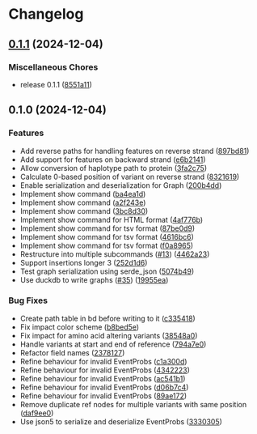 # Changelog

## [0.1.1](https://github.com/fxwiegand/predictosaurus/compare/v0.1.0...v0.1.1) (2024-12-04)


### Miscellaneous Chores

* release 0.1.1 ([8551a11](https://github.com/fxwiegand/predictosaurus/commit/8551a110d543be8b84acdfe0f0e0e2692f17ec15))

## 0.1.0 (2024-12-04)


### Features

* Add reverse paths for handling features on reverse strand ([897bd81](https://github.com/fxwiegand/predictosaurus/commit/897bd81193fd062b7adae954e373660ecb511607))
* Add support for features on backward strand ([e6b2141](https://github.com/fxwiegand/predictosaurus/commit/e6b21411d3fdce1b54a36f115e8cb76d099ea030))
* Allow conversion of haplotype path to protein ([3fa2c75](https://github.com/fxwiegand/predictosaurus/commit/3fa2c7598268cf7f197aa8943f25b992fb80780e))
* Calculate 0-based position of variant on reverse strand ([8321619](https://github.com/fxwiegand/predictosaurus/commit/8321619843be637c57aad43d671701a93d85b971))
* Enable serialization and deserialization for Graph ([200b4dd](https://github.com/fxwiegand/predictosaurus/commit/200b4dd8cba77efcd3aef66c0151d0bc845c7488))
* Implement show command ([ba4ea1d](https://github.com/fxwiegand/predictosaurus/commit/ba4ea1d1776fdab0d180a9cb96d5b1c62fca9122))
* Implement show command ([a2f243e](https://github.com/fxwiegand/predictosaurus/commit/a2f243ecca5cafd9f65724e103acece84b4bfac8))
* Implement show command ([3bc8d30](https://github.com/fxwiegand/predictosaurus/commit/3bc8d3080dae4e5106a9b7113e08fa92c514def3))
* Implement show command for HTML format ([4af776b](https://github.com/fxwiegand/predictosaurus/commit/4af776b69a00b41a73ec8d8e874195d61be291cd))
* Implement show command for tsv format ([87be0d9](https://github.com/fxwiegand/predictosaurus/commit/87be0d984711520da761e534b540fca3f7a3b8f6))
* Implement show command for tsv format ([4616bc6](https://github.com/fxwiegand/predictosaurus/commit/4616bc6b70c4df1916f8ff68301fe5f2756ee249))
* Implement show command for tsv format ([f0a8965](https://github.com/fxwiegand/predictosaurus/commit/f0a89655851eaf15628d247d6a5857c825e4f87a))
* Restructure into multiple subcommands ([#13](https://github.com/fxwiegand/predictosaurus/issues/13)) ([4462a23](https://github.com/fxwiegand/predictosaurus/commit/4462a233f037cdccc87ec5acfc40af5f0f69d458))
* Support insertions longer 3 ([252d1d6](https://github.com/fxwiegand/predictosaurus/commit/252d1d64577ab4046b0edc4a2795ba3e2d970932))
* Test graph serialization using serde_json ([5074b49](https://github.com/fxwiegand/predictosaurus/commit/5074b49001a8228c67a3c645ae73469812823cec))
* Use duckdb to write graphs ([#35](https://github.com/fxwiegand/predictosaurus/issues/35)) ([19955ea](https://github.com/fxwiegand/predictosaurus/commit/19955eadaac9d3c0f9dadb7480e8265dca71a285))


### Bug Fixes

* Create path table in bd before writing to it ([c335418](https://github.com/fxwiegand/predictosaurus/commit/c3354189f046ce9a24cd78baa5b5349435a790fe))
* Fix impact color scheme ([b8bed5e](https://github.com/fxwiegand/predictosaurus/commit/b8bed5e733d49863efead1100ad1bb18c15755b9))
* Fix impact for amino acid altering variants ([38548a0](https://github.com/fxwiegand/predictosaurus/commit/38548a0e35ecfa95db48069a0c36012b61365abb))
* Handle variants at start and end of reference ([794a7e0](https://github.com/fxwiegand/predictosaurus/commit/794a7e081eb1775cb1b9c83639c080980efda6b3))
* Refactor field names ([2378127](https://github.com/fxwiegand/predictosaurus/commit/2378127b45be953b96f2f61aef799bf6a8e2f6fa))
* Refine behaviour for invalid EventProbs ([c1a300d](https://github.com/fxwiegand/predictosaurus/commit/c1a300d7ba7f4462e2774a869e31befd0d945c3b))
* Refine behaviour for invalid EventProbs ([4342223](https://github.com/fxwiegand/predictosaurus/commit/4342223da59defd6eb39c76fce4225765dc3efa9))
* Refine behaviour for invalid EventProbs ([ac541b1](https://github.com/fxwiegand/predictosaurus/commit/ac541b1382f5304913c8aae762e663a96e63151d))
* Refine behaviour for invalid EventProbs ([d06b7c4](https://github.com/fxwiegand/predictosaurus/commit/d06b7c45849c604f7dbb9704ddc89290b9c08620))
* Refine behaviour for invalid EventProbs ([89ae172](https://github.com/fxwiegand/predictosaurus/commit/89ae172f7948ff94469d9a0f7dac4b6615690f72))
* Remove duplicate ref nodes for multiple variants with same position ([daf9ee0](https://github.com/fxwiegand/predictosaurus/commit/daf9ee0718050cd4cf9782471f82fa036fd05408))
* Use json5 to serialize and deserialize EventProbs ([3330305](https://github.com/fxwiegand/predictosaurus/commit/333030533326cb24acaec31ff776014a60b7cbc9))
